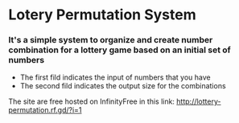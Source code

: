 # Lotery Permutation System

### It's a simple system to organize and create number combination for a lottery game based on an initial set of numbers

- The first fild indicates the input of numbers that you have
- The second fild indicates the output size for the combinations

The site are free hosted on InfinityFree in this link: http://lottery-permutation.rf.gd/?i=1
